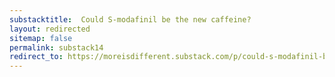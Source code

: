 ```yaml
---
substacktitle:  Could S-modafinil be the new caffeine?
layout: redirected
sitemap: false
permalink: substack14
redirect_to: https://moreisdifferent.substack.com/p/could-s-modafinil-be-the-new-caffeine
---
```

